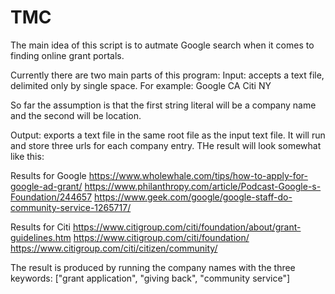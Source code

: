 # TMC

The main idea of this script is to autmate Google search when it comes to finding
online grant portals.

Currently there are two main parts of this program:
  Input: accepts a text file, delimited only by single space. For example:
    Google CA
    Citi NY
    
  So far the assumption is that the first string literal will be a company name and the second will be location.
  
  
  Output: exports a text file in the same root file as the input text file. It will run and store three urls for
  each company entry. THe result will look somewhat like this:
  
  Results for Google
    https://www.wholewhale.com/tips/how-to-apply-for-google-ad-grant/
    https://www.philanthropy.com/article/Podcast-Google-s-Foundation/244657
    https://www.geek.com/google/google-staff-do-community-service-1265717/

  Results for Citi
    https://www.citigroup.com/citi/foundation/about/grant-guidelines.htm
    https://www.citigroup.com/citi/foundation/
    https://www.citigroup.com/citi/citizen/community/
    
  The result is produced by running the company names with the three keywords: 
    ["grant application", "giving back", "community service"]
